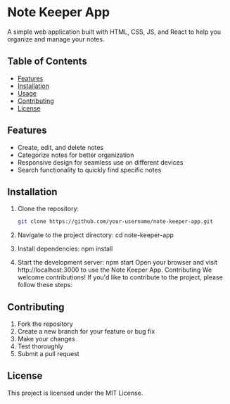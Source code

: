 # Note Keeper App

A simple web application built with HTML, CSS, JS, and React to help you organize and manage your notes.

## Table of Contents

- [Features](#features)
- [Installation](#installation)
- [Usage](#usage)
- [Contributing](#contributing)
- [License](#license)

## Features

- Create, edit, and delete notes
- Categorize notes for better organization
- Responsive design for seamless use on different devices
- Search functionality to quickly find specific notes

## Installation

1. Clone the repository:

   ```bash
   git clone https://github.com/your-username/note-keeper-app.git
   
2. Navigate to the project directory:
cd note-keeper-app

4. Install dependencies:
npm install

5. Start the development server:
npm start
Open your browser and visit http://localhost:3000 to use the Note Keeper App.
Contributing
We welcome contributions! If you'd like to contribute to the project, please follow these steps:

## Contributing
1. Fork the repository
2. Create a new branch for your feature or bug fix
3. Make your changes
4. Test thoroughly
5. Submit a pull request

## License
This project is licensed under the MIT License.
